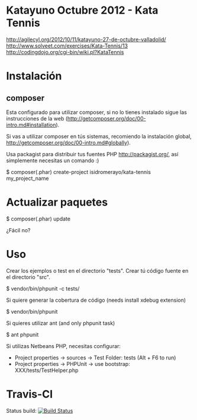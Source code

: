 Katayuno Octubre 2012 - Kata Tennis
==================================

http://agilecyl.org/2012/10/11/katayuno-27-de-octubre-valladolid/
http://www.solveet.com/exercises/Kata-Tennis/13
http://codingdojo.org/cgi-bin/wiki.pl?KataTennis

Instalación
===========

composer
--------

Esta configurado para utilizar composer, si no lo tienes instalado sigue
las instrucciones de la web (http://getcomposer.org/doc/00-intro.md#installation).

Si vas a utilizar composer en tús sistemas, recomiendo la instalación global,
http://getcomposer.org/doc/00-intro.md#globally).

Usa packagist para distribuir tus fuentes PHP http://packagist.org/, así simplemente
necesitas un comando :)

$ composer(.phar) create-project isidromerayo/kata-tennis my_project_name

Actualizar paquetes
===================

$ composer(.phar) update

¿Fácil no?

Uso
===

Crear los ejemplos o test en el directorio "tests".
Crear tú código fuente en el directorio  "src".

$ vendor/bin/phpunit -c tests/

Si quiere generar la cobertura de código (needs install xdebug extension)

$ vendor/bin/phpunit

Si quieres utilizar ant (and only phpunit task)

$ ant phpunit

Si utilizas Netbeans PHP, necesitas configurar:

* Project properties -> sources -> Test Folder: tests (Alt + F6 to run)
* Project properties -> PHPUnit -> use bootstrap: XXX/tests/TestHelper.php

Travis-CI
=========

Status build: [![Build Status](https://secure.travis-ci.org/isidromerayo/kata-tennis.png)](http://travis-ci.org/isidromerayo/kata-tennis)
